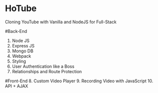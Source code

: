 # HoTube
Cloning YouTube with Vanilla and NodeJS for Full-Stack

#Back-End
1. Node JS
2. Express JS
3. Mongo DB
4. Webpack
5. Styling
6. User Authentication like a Boss
7. Relationships and Route Protection

#Front-End
8. Custom Video Player
9. Recording Video with JavaScript
10. API + AJAX
